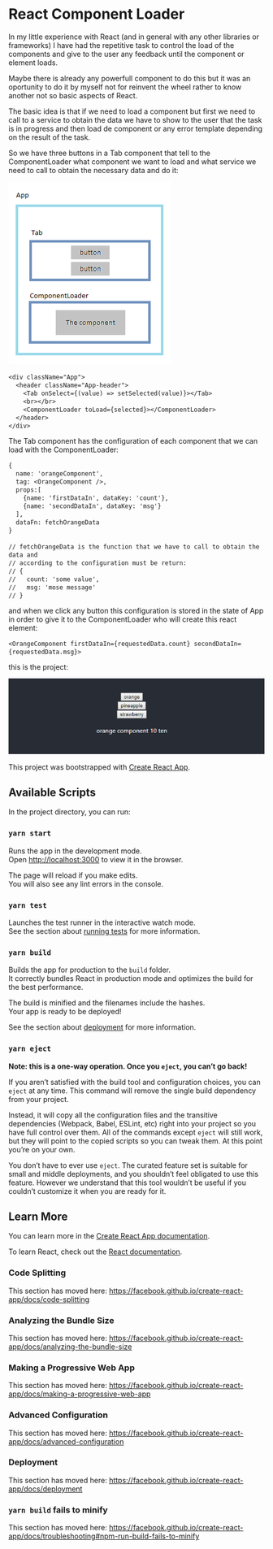 # React Component Loader

In my little experience with React (and in general with any other libraries or frameworks) I have had the repetitive task to control the load of the components and give to the user any feedback until the component or element loads.

Maybe there is already any powerfull component to do this but it was an oportunity to do it by myself not for reinvent the wheel rather to know another not so basic aspects of React.

The basic idea is that if we need to load a component but first we need to call to a service to obtain the data we have to show to the user that the task is in progress and then load de component or any error template depending on the result of the task.

So we have three buttons in a Tab component that tell to the ComponentLoader what component we want to load and what service we need to call to obtain the necessary data and do it:

![scheme](scheme.png "scheme")

```
<div className="App">
  <header className="App-header">
    <Tab onSelect={(value) => setSelected(value)}></Tab>
    <br></br>
    <ComponentLoader toLoad={selected}></ComponentLoader>
  </header>
</div>
```

The Tab component has the configuration of each component that we can load with the ComponentLoader:

```
{
  name: 'orangeComponent',
  tag: <OrangeComponent />,
  props:[
    {name: 'firstDataIn', dataKey: 'count'},
    {name: 'secondDataIn', dataKey: 'msg'}
  ],
  dataFn: fetchOrangeData
}

// fetchOrangeData is the function that we have to call to obtain the data and 
// according to the configuration must be return:
// {
//   count: 'some value',
//   msg: 'mose message'
// }
```

and when we click any button this configuration is stored in the state of App in order to give it to the ComponentLoader
who will create this react element:
```
<OrangeComponent firstDataIn={requestedData.count} secondDataIn={requestedData.msg}>
```

this is the project:

![project](project.png "project")

This project was bootstrapped with [Create React App](https://github.com/facebook/create-react-app).

## Available Scripts

In the project directory, you can run:

### `yarn start`

Runs the app in the development mode.<br />
Open [http://localhost:3000](http://localhost:3000) to view it in the browser.

The page will reload if you make edits.<br />
You will also see any lint errors in the console.

### `yarn test`

Launches the test runner in the interactive watch mode.<br />
See the section about [running tests](https://facebook.github.io/create-react-app/docs/running-tests) for more information.

### `yarn build`

Builds the app for production to the `build` folder.<br />
It correctly bundles React in production mode and optimizes the build for the best performance.

The build is minified and the filenames include the hashes.<br />
Your app is ready to be deployed!

See the section about [deployment](https://facebook.github.io/create-react-app/docs/deployment) for more information.

### `yarn eject`

**Note: this is a one-way operation. Once you `eject`, you can’t go back!**

If you aren’t satisfied with the build tool and configuration choices, you can `eject` at any time. This command will remove the single build dependency from your project.

Instead, it will copy all the configuration files and the transitive dependencies (Webpack, Babel, ESLint, etc) right into your project so you have full control over them. All of the commands except `eject` will still work, but they will point to the copied scripts so you can tweak them. At this point you’re on your own.

You don’t have to ever use `eject`. The curated feature set is suitable for small and middle deployments, and you shouldn’t feel obligated to use this feature. However we understand that this tool wouldn’t be useful if you couldn’t customize it when you are ready for it.

## Learn More

You can learn more in the [Create React App documentation](https://facebook.github.io/create-react-app/docs/getting-started).

To learn React, check out the [React documentation](https://reactjs.org/).

### Code Splitting

This section has moved here: https://facebook.github.io/create-react-app/docs/code-splitting

### Analyzing the Bundle Size

This section has moved here: https://facebook.github.io/create-react-app/docs/analyzing-the-bundle-size

### Making a Progressive Web App

This section has moved here: https://facebook.github.io/create-react-app/docs/making-a-progressive-web-app

### Advanced Configuration

This section has moved here: https://facebook.github.io/create-react-app/docs/advanced-configuration

### Deployment

This section has moved here: https://facebook.github.io/create-react-app/docs/deployment

### `yarn build` fails to minify

This section has moved here: https://facebook.github.io/create-react-app/docs/troubleshooting#npm-run-build-fails-to-minify
